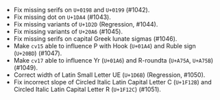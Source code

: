  * Fix missing serifs on `U+0198` and `U+0199` (#1042).
 * Fix missing dot on `U+1DA4` (#1043).
 * Fix missing variants of `U+1D2D` (Regression, #1044).
 * Fix missing variants of `U+20A6` (#1045).
 * Fix missing serifs on capital Greek lunate sigmas (#1046).
 * Make `cv15` able to influence P with Hook (`U+01A4`) and Ruble sign (`U+20BD`) (#1047).
 * Make `cv17` able to influence Yr (`U+01A6`) and R-roundta (`U+A75A`, `U+A75B`) (#1049).
 * Correct width of Latin Small Letter UE (`U+1D6B`) (Regression, #1050).
 * Fix incorrect slope of Circled Italic Latin Capital Letter C (`U+1F12B`) and Circled Italic Latin Capital Letter R (`U+1F12C`) (#1051).